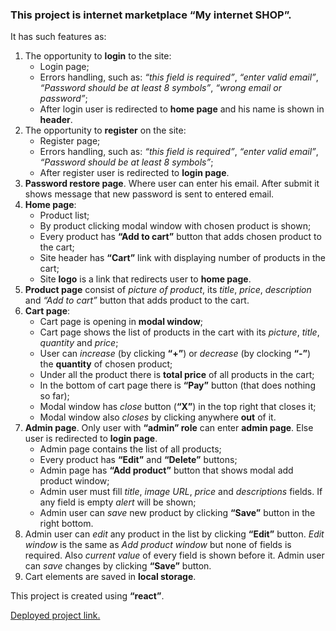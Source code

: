 ### This project is internet marketplace **“My internet SHOP”**.
It has such features as:
1.	The opportunity to **login** to the site:
    - Login page;
    -	Errors handling, such as: *“this field is required”*, *“enter valid email”*, *“Password should be at least 8 symbols”*, *“wrong email or password”*;
    -	After login user is redirected to **home page** and his name is shown in **header**.
2.	The opportunity to **register** on the site:
    - Register page;
    - Errors handling, such as: *“this field is required”*, *“enter valid email”*, *“Password should be at least 8 symbols”*;
    - After register user is redirected to **login page**.
3.	**Password restore page**. Where user can enter his email. After submit it shows message that new password is sent to entered email.
4.	**Home page**:
    - Product list;
    - By product clicking modal window with chosen product is shown;
    - Every product has **“Add to cart”** button that  adds chosen product to the cart;
    - Site header has **“Cart”** link with displaying number of products in the cart;
    - Site **logo** is a link that redirects user to **home page**.
5.	**Product page** consist of *picture of product*, its *title*, *price*, *description* and *“Add to cart”* button that adds product to the cart.
6.	**Cart page**:
    - Cart page is opening in **modal window**;
    - Cart page shows the list of products in the cart with its *picture*, *title*, *quantity* and *price*;
    - User can *increase* (by clicking **“+”**) or *decrease* (by clocking **“-”**) the **quantity** of chosen product;
    - Under all the product there is **total price** of all products in the cart;
    - In the bottom of cart page there is **“Pay”** button (that does nothing so far);
    - Modal window has *close* button (**“X”**) in the top right that closes it;
    - Modal window also *closes* by clicking anywhere **out** of it.
7.	**Admin page**. Only user with **“admin” role** can enter **admin page**. Else user is redirected to **login page**.
    - Admin page contains the list of all products;
    - Every product has **“Edit”** and **“Delete”** buttons;
    - Admin page has **“Add product”** button that shows modal add product window;
    - Admin user must fill *title*, *image URL*, *price* and *descriptions* fields. If any field is empty *alert* will be shown;
    - Admin user can *save* new product by clicking **“Save”** button in the right bottom.
8.	Admin user can *edit* any product in the list by clicking **“Edit”** button. *Edit window* is the same as *Add product window* but none of fields is required. Also *current value* of every field is shown before it. Admin user can *save* changes by clicking **“Save”** button.
9.	Cart elements are saved in **local storage**.

This project is created using **“react”**.

[Deployed project link.](https://my-internet-shop.herokuapp.com)

